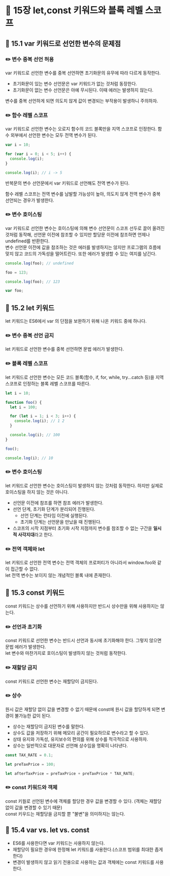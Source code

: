 # 📕 15장 let,const 키워드와 블록 레벨 스코프

## 📝 15.1 var 키워드로 선언한 변수의 문제점

### ✏️ 변수 중복 선언 허용

var 키워드로 선언한 변수를 중복 선언하면 초기화문의 유무에 따라 다르게 동작한다.

- 초기화문이 있는 변수 선언문은 var 키워드가 없는 것처럼 동장한다.
- 초기화문이 없는 변수 선언문은 아예 무시된다. 이때 에러는 발생하지 않는다.

변수를 중복 선언하게 되면 의도치 않게 값이 변경되는 부작용이 발생하니 주의하자.

### ✏️ 함수 레벨 스코프

var 키워드로 선언한 변수는 오로지 함수의 코드 블록만을 지역 스코프로 인정한다. 함수 외부에서 선언한 변수는 모두 전역 변수가 된다.

```js
var i = 10;

for (var i = 0; i < 5; i++) {
  console.log(i);
}

console.log(i); // i -> 5
```

반복문의 변수 선언문에서 var 키워드로 선언해도 전역 변수가 된다.

함수 레벨 스코프는 전역 변수를 남발할 가능성이 높아, 의도치 않게 전역 변수가 중복 선언되는 경우가 발생한다.

### ✏️ 변수 호이스팅

var 키워드로 선언한 변수는 호이스팅에 의해 변수 선언문이 스코프 선두로 끌어 올려진 것처럼 동작해, 선언문 이전에 참조할 수 있지만 할당문 이전에 참조하면 언제나 undefined를 반환한다.  
변수 선언문 이전에 값을 참조하는 것은 에러를 발생하지는 않지만 프로그램의 흐름에 맞지 않고 코드의 가독성을 떨어트린다. 또한 에러가 발생할 수 있는 여지를 남긴다.

```js
console.log(foo); // undefined

foo = 123;

console.log(foo); // 123

var foo;
```

## 📝 15.2 let 키워드

let 키워드는 ES6에서 var 의 단점을 보완하기 위해 나온 키워드 중에 하나다.

### ✏️ 변수 중복 선언 금지

let 키워드로 선언한 변수를 중복 선언하면 문법 에러가 발생한다.

### ✏️ 블록 레벨 스코프

let 키워드로 선언한 변수는 모든 코드 블록(함수, if, for, while, try...catch 등)을 지역 스코프로 인정하는 블록 레벨 스코프를 따른다.

```js
let i = 10;

function foo() {
  let i = 100;

  for (let i = 1; i < 3; i++) {
    console.log(i); // 1 2
  }

  console.log(i); // 100
}

foo();

console.log(i); // 10
```

### ✏️ 변수 호이스팅

let 키워드로 선언한 변수는 호이스팅이 발생하지 않는 것처럼 동작한다. 하지만 실제로 호이스팅을 하지 않는 것은 아니다.

- 선언문 이전에 참조를 하면 참조 에러가 발생한다.
- 선언 단계, 초기화 단계가 분리되어 진행된다.
  - 선언 단계는 런타임 이전에 실행된다.
  - 초기화 단계는 선언문을 만났을 때 진행된다.
- 스코프의 시작 지점부터 초기화 시작 지점까지 변수를 참조할 수 없는 구간을 **일시적 사각지대**라고 한다.

### ✏️ 전역 객체와 let

let 키워드로 선언한 전역 변수는 전역 객체의 프로퍼티가 아니라서 window.foo와 같이 접근할 수 없다.  
let 전역 변수는 보이지 않는 개념적인 블록 내에 존재한다.

## 📝 15.3 const 키워드

const 키워드는 상수를 선언하기 위해 사용하지만 반드시 상수만을 위해 사용하지는 않는다.

### ✏️ 선언과 초기화

const 키워드로 선언한 변수는 반드시 선언과 동시에 초기화해야 한다. 그렇지 않으면 문법 에러가 발생한다.  
let 변수와 마찬가지로 호이스팅이 발생하지 않는 것처럼 동작한다.

### ✏️ 재할당 금지

const 키워드로 선언한 변수는 재할당이 금지된다.

### ✏️ 상수

원시 값은 재할당 없이 값을 변경할 수 없기 때문에 const에 원시 값을 할당하게 되면 변경이 불가능한 값이 된다.

- 상수는 재할당이 금지된 변수를 말한다.
- 상수도 값을 저장하기 위해 메모리 공간이 필요하므로 변수라고 할 수 있다.
- 상태 유지와 가독성, 유지보수의 편의를 위해 상수를 적극적으로 사용하자.
- 상수는 일반적으로 대문자로 선언해 상수임을 명확히 나타낸다.

```js
const TAX_RATE = 0.1;

let preTaxPrice = 100;

let afterTaxPrice = preTaxPrice + preTaxPrice * TAX_RATE;
```

### ✏️ const 키워드와 객체

const 키웓로 선언된 변수에 객체를 할당한 경우 값을 변경할 수 있다. (객체는 재할당 없이 값을 변경할 수 있기 때문)  
const 키우드는 재할당을 금지할 뿐 "불변"을 의미하지는 않는다.

## 📝 15.4 var vs. let vs. const

- ES6를 사용한다면 var 키워드는 사용하지 않는다.
- 재할당이 필요한 경우에 한정해 let 키워드를 사용한다.(스코프 범위를 최대한 좁게 한다)
- 변경이 발생하지 않고 읽기 전용으로 사용하는 값과 객체에는 const 키워드를 사용한다.
